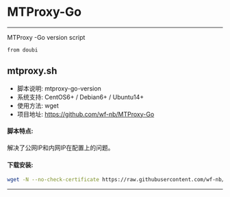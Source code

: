 # MTProxy-Go
----

MTProxy -Go version script

`from doubi`
## mtproxy.sh


- 脚本说明: mtproxy-go-version
- 系统支持: CentOS6+ / Debian6+ / Ubuntu14+
- 使用方法: wget
- 项目地址: https://github.com/wf-nb/MTProxy-Go

#### 脚本特点:
解决了公网IP和内网IP在配置上的问题。

#### 下载安装:
``` bash
wget -N --no-check-certificate https://raw.githubusercontent.com/wf-nb/MTProxy-Go/master/mtproxy_go.sh && chmod +x mtproxy_go.sh && ./mtproxy_go.sh
```


---
